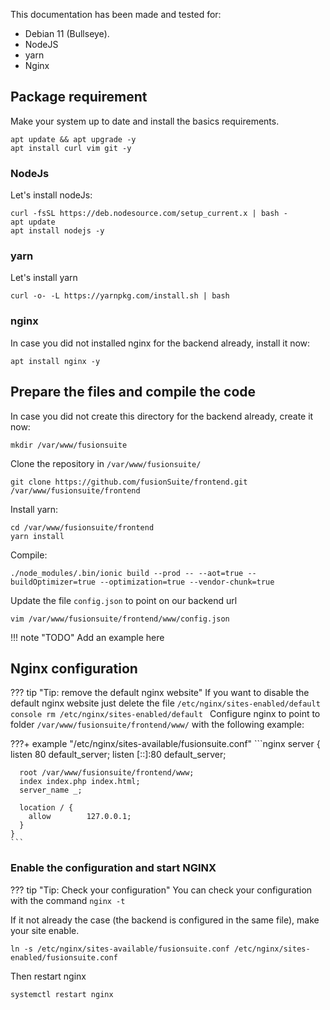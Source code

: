 This documentation has been made and tested for:  

- Debian 11 (Bullseye).  
- NodeJS
- yarn
- Nginx

## Package requirement

Make your system up to date and install the basics requirements.
```console
apt update && apt upgrade -y
apt install curl vim git -y
```

### NodeJs

Let's install nodeJs:
```console
curl -fsSL https://deb.nodesource.com/setup_current.x | bash -
apt update
apt install nodejs -y
```

### yarn

Let's install yarn
```console
curl -o- -L https://yarnpkg.com/install.sh | bash
```

### nginx

In case you did not installed nginx for the backend already, install it now:
```console
apt install nginx -y
```

## Prepare the files and compile the code

In case you did not create this directory for the backend already, create it now:
```console
mkdir /var/www/fusionsuite
```

Clone the repository in `/var/www/fusionsuite/`
```console
git clone https://github.com/fusionSuite/frontend.git /var/www/fusionsuite/frontend
```

Install yarn:
```console
cd /var/www/fusionsuite/frontend
yarn install
```

Compile:
```console
./node_modules/.bin/ionic build --prod -- --aot=true --buildOptimizer=true --optimization=true --vendor-chunk=true
```

Update the file `config.json` to point on our backend url
```console
vim /var/www/fusionsuite/frontend/www/config.json
```

!!! note "TODO"
    Add an example here

## Nginx configuration

??? tip "Tip: remove the default nginx website"
    If you want to disable the default nginx website just delete the file `/etc/nginx/sites-enabled/default`
    ```console
    rm /etc/nginx/sites-enabled/default
    ```
Configure nginx to point to folder `/var/www/fusionsuite/frontend/www/` with the following example:

???+ example "/etc/nginx/sites-available/fusionsuite.conf"
    ```nginx
    server {
      listen 80 default_server;
      listen [::]:80 default_server;

      root /var/www/fusionsuite/frontend/www;
      index index.php index.html;
      server_name _;

      location / {
        allow        127.0.0.1;
      }
    }
    ```

### Enable the configuration and start NGINX

??? tip "Tip: Check your configuration"
    You can check your configuration with the command `nginx -t`

If it not already the case (the backend is configured in the same file), make your site enable.
```console
ln -s /etc/nginx/sites-available/fusionsuite.conf /etc/nginx/sites-enabled/fusionsuite.conf
```

Then restart nginx
```console
systemctl restart nginx
```
